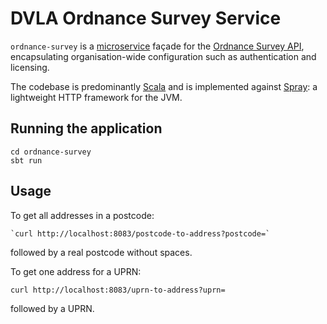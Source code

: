 DVLA Ordnance Survey Service
============================

`ordnance-survey` is a [microservice][microservices] façade for the [Ordnance Survey API][ordnance-survey], encapsulating organisation-wide configuration such as authentication and licensing.

The codebase is predominantly [Scala][scala] and is implemented against [Spray][spray]: a lightweight HTTP framework for the JVM.

Running the application
-----------------------

    cd ordnance-survey
    sbt run

Usage
-----
To get all addresses in a postcode:

    `curl http://localhost:8083/postcode-to-address?postcode=`

followed by a real postcode without spaces.

To get one address for a UPRN:

    curl http://localhost:8083/uprn-to-address?uprn=

followed by a UPRN.


[microservices]: http://martinfowler.com/articles/microservices.html "Microservices"
[ordnance-survey]: www.ordnancesurvey.co.uk "Ordnance Survey"
[scala]: http://www.scala-lang.org/ "Scala Language"
[spray]: http://spray.io/ "Spray"
